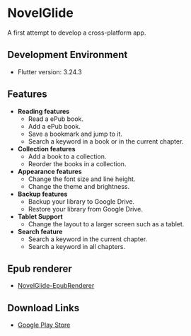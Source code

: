 # NovelGlide

A first attempt to develop a cross-platform app.

## Development Environment

- Flutter version: 3.24.3

## Features

- **Reading features**
    - Read a ePub book.
    - Add a ePub book.
    - Save a bookmark and jump to it.
    - Search a keyword in a book or in the current chapter.
- **Collection features**
    - Add a book to a collection.
    - Reorder the books in a collection.
- **Appearance features**
    - Change the font size and line height.
    - Change the theme and brightness.
- **Backup features**
    - Backup your library to Google Drive.
    - Restore your library from Google Drive.
- **Tablet Support**
    - Change the layout to a larger screen such as a tablet.
- **Search feature**
    - Search a keyword in the current chapter.
    - Search a keyword in all chapters.

## Epub renderer

- [NovelGlide-EpubRenderer](https://github.com/kai-tw/NovelGlide-EpubRenderer)

## Download Links

- [Google Play Store](https://play.google.com/store/apps/details?id=com.kai_wu.novelglide)
